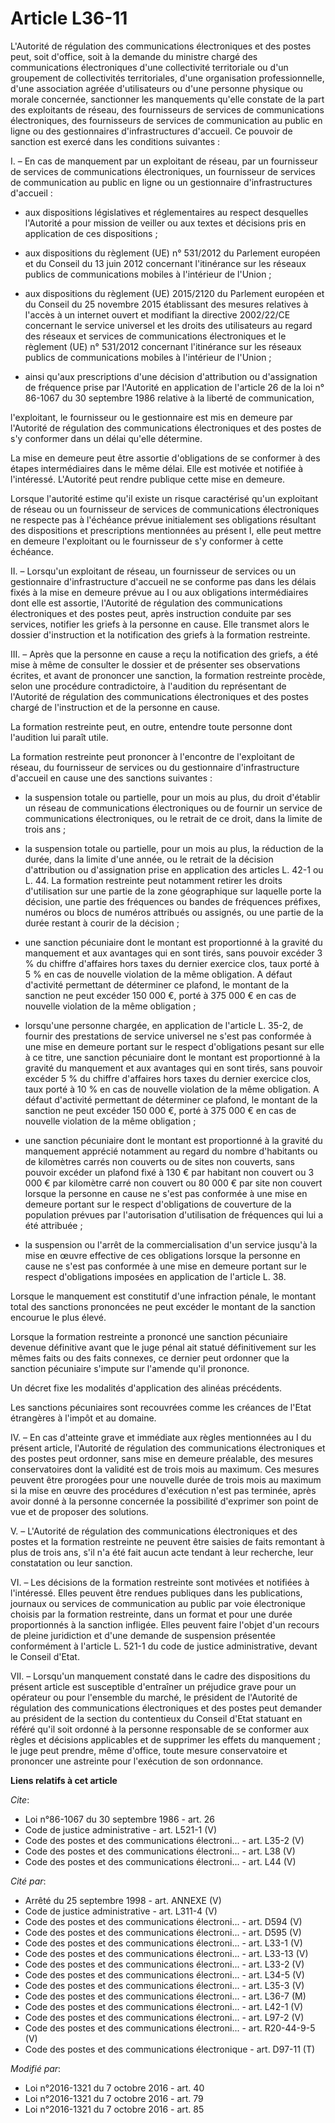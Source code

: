 # Article L36-11

L'Autorité de régulation des communications électroniques et des postes peut, soit d'office, soit à la demande du ministre
chargé des communications électroniques d'une collectivité territoriale ou d'un groupement de collectivités territoriales,
d'une organisation professionnelle, d'une association agréée d'utilisateurs ou d'une personne physique ou morale concernée,
sanctionner les manquements qu'elle constate de la part des exploitants de réseau, des fournisseurs de services de
communications électroniques, des fournisseurs de services de communication au public en ligne ou des gestionnaires
d'infrastructures d'accueil. Ce pouvoir de sanction est exercé dans les conditions suivantes :

I. – En cas de manquement par un exploitant de réseau, par un fournisseur de services de communications électroniques, un
fournisseur de services de communication au public en ligne ou un gestionnaire d'infrastructures d'accueil :

- aux dispositions législatives et réglementaires au respect desquelles l'Autorité a pour mission de veiller ou aux textes et
décisions pris en application de ces dispositions ;

- aux dispositions du règlement (UE) n° 531/2012 du Parlement européen et du Conseil du 13 juin 2012 concernant l'itinérance
sur les réseaux publics de communications mobiles à l'intérieur de l'Union ;

- aux dispositions du règlement (UE) 2015/2120 du Parlement européen et du Conseil du 25 novembre 2015 établissant des
mesures relatives à l'accès à un internet ouvert et modifiant la directive 2002/22/CE concernant le service universel et les
droits des utilisateurs au regard des réseaux et services de communications électroniques et le règlement (UE) n° 531/2012
concernant l'itinérance sur les réseaux publics de communications mobiles à l'intérieur de l'Union ;

- ainsi qu'aux prescriptions d'une décision d'attribution ou d'assignation de fréquence prise par l'Autorité en application
de l'article 26 de la loi n° 86-1067 du 30 septembre 1986 relative à la liberté de communication,

l'exploitant, le fournisseur ou le gestionnaire est mis en demeure par l'Autorité de régulation des communications
électroniques et des postes de s'y conformer dans un délai qu'elle détermine.

La mise en demeure peut être assortie d'obligations de se conformer à des étapes intermédiaires dans le même délai. Elle est
motivée et notifiée à l'intéressé. L'Autorité peut rendre publique cette mise en demeure.

Lorsque l'autorité estime qu'il existe un risque caractérisé qu'un exploitant de réseau ou un fournisseur de services de
communications électroniques ne respecte pas à l'échéance prévue initialement ses obligations résultant des dispositions et
prescriptions mentionnées au présent I, elle peut mettre en demeure l'exploitant ou le fournisseur de s'y conformer à cette
échéance.

II. – Lorsqu'un exploitant de réseau, un fournisseur de services ou un gestionnaire d'infrastructure d'accueil ne se conforme
pas dans les délais fixés à la mise en demeure prévue au I ou aux obligations intermédiaires dont elle est assortie,
l'Autorité de régulation des communications électroniques et des postes peut, après instruction conduite par ses services,
notifier les griefs à la personne en cause. Elle transmet alors le dossier d'instruction et la notification des griefs à la
formation restreinte.

III. – Après que la personne en cause a reçu la notification des griefs, a été mise à même de consulter le dossier et de
présenter ses observations écrites, et avant de prononcer une sanction, la formation restreinte procède, selon une procédure
contradictoire, à l'audition du représentant de l'Autorité de régulation des communications électroniques et des postes
chargé de l'instruction et de la personne en cause.

La formation restreinte peut, en outre, entendre toute personne dont l'audition lui paraît utile.

La formation restreinte peut prononcer à l'encontre de l'exploitant de réseau, du fournisseur de services ou du gestionnaire
d'infrastructure d'accueil en cause une des sanctions suivantes :

- la suspension totale ou partielle, pour un mois au plus, du droit d'établir un réseau de communications électroniques ou de
fournir un service de communications électroniques, ou le retrait de ce droit, dans la limite de trois ans ;

- la suspension totale ou partielle, pour un mois au plus, la réduction de la durée, dans la limite d'une année, ou le
retrait de la décision d'attribution ou d'assignation prise en application des articles L. 42-1 ou L. 44. La formation
restreinte peut notamment retirer les droits d'utilisation sur une partie de la zone géographique sur laquelle porte la
décision, une partie des fréquences ou bandes de fréquences préfixes, numéros ou blocs de numéros attribués ou assignés, ou
une partie de la durée restant à courir de la décision ;

- une sanction pécuniaire dont le montant est proportionné à la gravité du manquement et aux avantages qui en sont tirés,
sans pouvoir excéder 3 % du chiffre d'affaires hors taxes du dernier exercice clos, taux porté à 5 % en cas de nouvelle
violation de la même obligation. A défaut d'activité permettant de déterminer ce plafond, le montant de la sanction ne peut
excéder 150 000 €, porté à 375 000 € en cas de nouvelle violation de la même obligation ;

- lorsqu'une personne chargée, en application de l'article L. 35-2, de fournir des prestations de service universel ne s'est
pas conformée à une mise en demeure portant sur le respect d'obligations pesant sur elle à ce titre, une sanction pécuniaire
dont le montant est proportionné à la gravité du manquement et aux avantages qui en sont tirés, sans pouvoir excéder 5 % du
chiffre d'affaires hors taxes du dernier exercice clos, taux porté à 10 % en cas de nouvelle violation de la même obligation.
A défaut d'activité permettant de déterminer ce plafond, le montant de la sanction ne peut excéder 150 000 €, porté à 375 000
€ en cas de nouvelle violation de la même obligation ;

- une sanction pécuniaire dont le montant est proportionné à la gravité du manquement apprécié notamment au regard du nombre
d'habitants ou de kilomètres carrés non couverts ou de sites non couverts, sans pouvoir excéder un plafond fixé à 130 € par
habitant non couvert ou 3 000 € par kilomètre carré non couvert ou 80 000 € par site non couvert lorsque la personne en cause
ne s'est pas conformée à une mise en demeure portant sur le respect d'obligations de couverture de la population prévues par
l'autorisation d'utilisation de fréquences qui lui a été attribuée ;

- la suspension ou l'arrêt de la commercialisation d'un service jusqu'à la mise en œuvre effective de ces obligations lorsque
la personne en cause ne s'est pas conformée à une mise en demeure portant sur le respect d'obligations imposées en
application de l'article L. 38.

Lorsque le manquement est constitutif d'une infraction pénale, le montant total des sanctions prononcées ne peut excéder le
montant de la sanction encourue le plus élevé.

Lorsque la formation restreinte a prononcé une sanction pécuniaire devenue définitive avant que le juge pénal ait statué
définitivement sur les mêmes faits ou des faits connexes, ce dernier peut ordonner que la sanction pécuniaire s'impute sur
l'amende qu'il prononce.

Un décret fixe les modalités d'application des alinéas précédents.

Les sanctions pécuniaires sont recouvrées comme les créances de l'Etat étrangères à l'impôt et au domaine.

IV. – En cas d'atteinte grave et immédiate aux règles mentionnées au I du présent article, l'Autorité de régulation des
communications électroniques et des postes peut ordonner, sans mise en demeure préalable, des mesures conservatoires dont la
validité est de trois mois au maximum. Ces mesures peuvent être prorogées pour une nouvelle durée de trois mois au maximum si
la mise en œuvre des procédures d'exécution n'est pas terminée, après avoir donné à la personne concernée la possibilité
d'exprimer son point de vue et de proposer des solutions.

V. – L'Autorité de régulation des communications électroniques et des postes et la formation restreinte ne peuvent être
saisies de faits remontant à plus de trois ans, s'il n'a été fait aucun acte tendant à leur recherche, leur constatation ou
leur sanction.

VI. – Les décisions de la formation restreinte sont motivées et notifiées à l'intéressé. Elles peuvent être rendues publiques
dans les publications, journaux ou services de communication au public par voie électronique choisis par la formation
restreinte, dans un format et pour une durée proportionnés à la sanction infligée. Elles peuvent faire l'objet d'un recours
de pleine juridiction et d'une demande de suspension présentée conformément à l'article L. 521-1 du code de justice
administrative, devant le Conseil d'Etat.

VII. – Lorsqu'un manquement constaté dans le cadre des dispositions du présent article est susceptible d'entraîner un
préjudice grave pour un opérateur ou pour l'ensemble du marché, le président de l'Autorité de régulation des communications
électroniques et des postes peut demander au président de la section du contentieux du Conseil d'Etat statuant en référé
qu'il soit ordonné à la personne responsable de se conformer aux règles et décisions applicables et de supprimer les effets
du manquement ; le juge peut prendre, même d'office, toute mesure conservatoire et prononcer une astreinte pour l'exécution
de son ordonnance.

**Liens relatifs à cet article**

_Cite_:

  - Loi n°86-1067 du 30 septembre 1986 - art. 26
  - Code de justice administrative - art. L521-1 (V)
  - Code des postes et des communications électroni... - art. L35-2 (V)
  - Code des postes et des communications électroni... - art. L38 (V)
  - Code des postes et des communications électroni... - art. L44 (V)

_Cité par_:

  - Arrêté du 25 septembre 1998 - art. ANNEXE (V)
  - Code de justice administrative - art. L311-4 (V)
  - Code des postes et des communications électroni... - art. D594 (V)
  - Code des postes et des communications électroni... - art. D595 (V)
  - Code des postes et des communications électroni... - art. L33-1 (V)
  - Code des postes et des communications électroni... - art. L33-13 (V)
  - Code des postes et des communications électroni... - art. L33-2 (V)
  - Code des postes et des communications électroni... - art. L34-5 (V)
  - Code des postes et des communications électroni... - art. L35-3 (V)
  - Code des postes et des communications électroni... - art. L36-7 (M)
  - Code des postes et des communications électroni... - art. L42-1 (V)
  - Code des postes et des communications électroni... - art. L97-2 (V)
  - Code des postes et des communications électroni... - art. R20-44-9-5 (V)
  - Code des postes et des communications électronique - art. D97-11 (T)

_Modifié par_:

  - Loi n°2016-1321 du 7 octobre 2016 - art. 40
  - Loi n°2016-1321 du 7 octobre 2016 - art. 79
  - Loi n°2016-1321 du 7 octobre 2016 - art. 85
